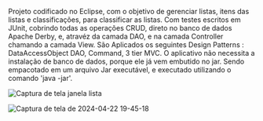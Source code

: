 Projeto codificado no Eclipse, com o objetivo de gerenciar listas, itens das listas e classificações, para classificar as listas.
Com testes escritos em JUnit, cobrindo todas as operações CRUD, direto no banco de dados Apache Derby, e, atravéz da camada DAO, e na camada Controller chamando a camada View. São Aplicados os seguintes
Design Patterns : DataAccessObject DAO, Command, 3 tier MVC. O aplicativo não necessita a instalação de banco de dados, porque ele já vem embutido no jar. Sendo empacotado em um arquivo Jar executável, e executado utilizando o comando 'java -jar'.

![Captura de tela janela lista](https://github.com/klausmerini/derbyAgenda/assets/109608171/6f93a3fd-3454-4c10-9eda-593cb77ae7a3)

![Captura de tela de 2024-04-22 19-45-18](https://github.com/klausmerini/derbyAgenda/assets/109608171/e2163d81-2c00-4829-995b-9bbc1f215788)
